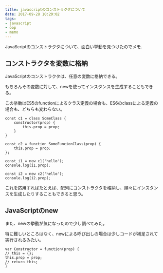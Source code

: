 ```yaml
---
title: javascriptのコンストラクタについて
date: 2017-09-28 10:29:02
tags:
- javascript
- oop
- memo
---
```


JavaScriptのコンストラクタについて、面白い挙動を見つけたのでメモ.


## コンストラクタを変数に格納
JavaScriptのコンストラクタは、任意の変数に格納できる。

もちろんその変数に対して、newを使ってインスタンスを生成することもできる。

この挙動はES5のfunctionによるクラス定義の場合も、ES6のclassによる定義の場合も、どちらも変わらない。

```
const c1 = class SomeClass {
    constructor(prop) {
        this.prop = prop;
    }
}

const c2 = function SomeFuncionClass(prop) {
    this.prop = prop;
};

const i1 = new c1('hello');
console.log(i1.prop);

const i2 = new c2('hello');
console.log(i2.prop);
```
これを応用すればたとえば、配列にコンストラクタを格納し、順々にインスタンスを生成したりすることもできると思う。


## JavaScriptのnew
また、newの挙動が気になったので少し調べてみた。

特に難しいところはなく、newによる呼び出しの場合は少しコードが補足されて実行されるみたい。

```
var Constructor = function(prop) {
// this = {};
this.prop = prop;
// return this;
}
```

